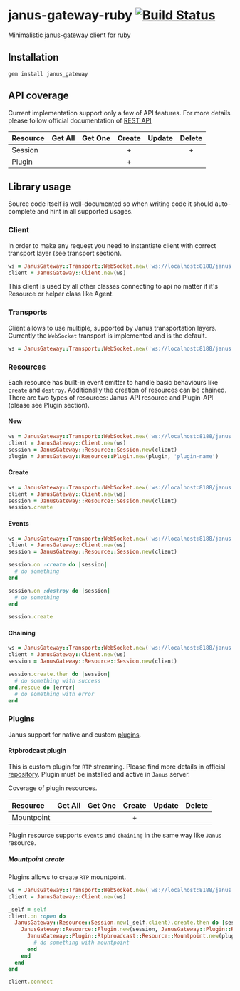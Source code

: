 janus-gateway-ruby [![Build Status](https://travis-ci.org/cargomedia/janus-gateway-ruby.svg)](https://travis-ci.org/cargomedia/janus-gateway-ruby)
==================
Minimalistic [janus-gateway](https://github.com/meetecho/janus-gateway) client for ruby

Installation
------------
```
gem install janus_gateway
```

API coverage
------------
Current implementation support only a few of API features. For more details please follow official documentation of [REST API](https://janus.conf.meetecho.com/docs/rest.html)

|Resource       |Get All |Get One |Create |Update |Delete |
|:--------------|:------:|:------:|:-----:|:-----:|:-----:|
|Session        |        |        | +     |       | +     |
|Plugin         |        |        | +     |       |       |

Library usage
-------------

Source code itself is well-documented so when writing code it should auto-complete and hint in all supported usages.

### Client
In order to make any request you need to instantiate client with correct transport layer (see transport section).

```ruby
ws = JanusGateway::Transport::WebSocket.new('ws://localhost:8188/janus')
client = JanusGateway::Client.new(ws)
```

This client is used by all other classes connecting to api no matter if it's Resource or helper class like Agent.

### Transports
Client allows to use multiple, supported by Janus transportation layers. Currently the `WebSocket` transport is implemented and is the default.

```ruby
ws = JanusGateway::Transport::WebSocket.new('ws://localhost:8188/janus')
```

### Resources
Each resource has built-in event emitter to handle basic behaviours like `create` and `destroy`. Additionally the creation of resources can be chained.
There are two types of resources: Janus-API resource and Plugin-API (please see Plugin section).

#### New

```ruby
ws = JanusGateway::Transport::WebSocket.new('ws://localhost:8188/janus')
client = JanusGateway::Client.new(ws)
session = JanusGateway::Resource::Session.new(client)
plugin = JanusGateway::Resource::Plugin.new(plugin, 'plugin-name')
```

#### Create

```ruby
ws = JanusGateway::Transport::WebSocket.new('ws://localhost:8188/janus')
client = JanusGateway::Client.new(ws)
session = JanusGateway::Resource::Session.new(client)
session.create
```

#### Events

```ruby
ws = JanusGateway::Transport::WebSocket.new('ws://localhost:8188/janus')
client = JanusGateway::Client.new(ws)
session = JanusGateway::Resource::Session.new(client)

session.on :create do |session|
  # do something
end

session.on :destroy do |session|
  # do something
end

session.create
```

#### Chaining

```ruby
ws = JanusGateway::Transport::WebSocket.new('ws://localhost:8188/janus')
client = JanusGateway::Client.new(ws)
session = JanusGateway::Resource::Session.new(client)

session.create.then do |session|
  # do something with success
end.rescue do |error|
  # do something with error
end
```

### Plugins
Janus support for native and custom [plugins](https://janus.conf.meetecho.com/docs/group__plugins.html).

#### Rtpbrodcast plugin
This is custom plugin for `RTP` streaming. Please find more details in official [repository](https://github.com/cargomedia/janus-gateway-rtpbroadcast).
Plugin must be installed and active in `Janus` server.

Coverage of plugin resources.

|Resource       |Get All |Get One |Create |Update |Delete |
|:--------------|:------:|:------:|:-----:|:-----:|:-----:|
|Mountpoint     |        |        | +     |       |       |

Plugin resource supports `events` and `chaining` in the same way like `Janus` resource.

##### Mountpoint create
Plugins allows to create `RTP` mountpoint.

```ruby
ws = JanusGateway::Transport::WebSocket.new('ws://localhost:8188/janus')
client = JanusGateway::Client.new(ws)

_self = self
client.on :open do
  JanusGateway::Resource::Session.new(_self.client).create.then do |session|
    JanusGateway::Resource::Plugin.new(session, JanusGateway::Plugin::Rtpbroadcast.plugin_name).create.then do |plugin|
      JanusGateway::Plugin::Rtpbroadcast::Resource::Mountpoint.new(plugin, 'test-mountpoint').create.then do |mountpoint|
        # do something with mountpoint
      end
    end
  end
end

client.connect
```
